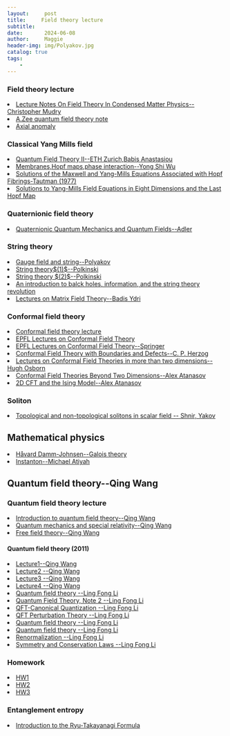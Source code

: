 ```yaml
---
layout:     post
title:     Field theory lecture
subtitle:   
date:       2024-06-08
author:     Maggie
header-img: img/Polyakov.jpg
catalog: true
tags:
    - 
---
```



### Field theory lecture
<li>
<a href="https://maggiexheuw.github.io/Conformal/Lecture Notes On Field Theory In Condensed Matter Physics (Christopher Mudry) (Z-Library).pdf">
Lecture Notes On Field Theory In Condensed Matter Physics-- Christopher Mudry 
</a></li>

<li>
<a href="https://maggiexheuw.github.io/qft/zee.pdf">
A.Zee quantum field theory note
</a></li>

<li>
<a href="https://web2.ph.utexas.edu/~vadim/Classes/2022f/lecturelog.html">
Axial anomaly
</a></li>


### Classical Yang Mills field 


<li>
<a href="https://maggiexheuw.github.io/Group/qft2.pdf">
Quantum Field Theory II--ETH Zurich,Babis Anastasiou
</a></li>



<li>
<a href="https://maggiexheuw.github.io/Group/Group/qft2.pdf">
Membranes,Hopf maps,phase interaction--Yong Shi Wu
</a></li>


<li>
<a href="https://maggiexheuw.github.io/Group/SolMaxwell.pdf">
Solutions of the Maxwell and Yang-Mills Equations
Associated with Hopf Fibrings-Tautman (1977)
</a></li>

<li>
<a href="https://maggiexheuw.github.io/Group/1103941908.pdf">
Solutions to Yang-Mills Field Equations
in Eight Dimensions and the Last Hopf Map
</a></li>


### Quaternionic field theory 

<li>
<a href="https://maggiexheuw.github.io/Group/Stephen L. Adler - Quaternionic Quantum Mechanics and Quantum Fields-Oxford University Press, USA (1993).pdf">
Quaternionic Quantum Mechanics and Quantum Fields--Adler
</a></li>


### String theory 





<li>
<a href="https://maggiexheuw.github.io/Group/Polyakov, Gauge fields and strings.pdf">
Gauge field and string--Polyakov   
</a></li>



<li>
<a href="https://maggiexheuw.github.io/Group/polchinski1.pdf">
String theory$(1)$--Polkinski 
</a></li>

<li>
<a href="https://maggiexheuw.github.io/Group/String theory Superstring t_ (Z-Library).pdf">
String theory $(2)$--Polkinski 
</a></li>



<li>
<a href="https://maggiexheuw.github.io/Group/An Introduction to Black Ho_ (Z-Library).pdf">
An introduction to balck holes, information, and the string theory revolution
</a></li>


<li>
<a href="https://maggiexheuw.github.io/Conformal/quantum.pdf">
Lectures on Matrix Field
Theory--Badis Ydri
</a></li>


### Conformal field theory


<li>
<a href="https://conf.itp.phys.ethz.ch/esi-school/lecture-notes.html">
Conformal field theory lecture
</a></li>

<li>
<a href="https://maggiexheuw.github.io/Conformal/rychkov_CFT.pdf">
EPFL Lectures on Conformal Field Theory
</a></li>

<li>
<a href="https://maggiexheuw.github.io/Conformal/
EPFL Lectures on Conformal Field Theory in D ≥ 3 Dimensions (Slava Rychkov (auth.)) (Z-Library).pdf">
EPFL Lectures on Conformal Field Theory--Springer
</a></li>

<li>
<a href="https://maggiexheuw.github.io/Conformal/
CFTdefects21_CFTnotes (1).pdf">
Conformal Field Theory with Boundaries and Defects--C. P. Herzog
</a></li>


<li>
<a href="https://maggiexheuw.github.io/Conformal/
CFTNotes.pdf">
Lectures on Conformal Field Theories
in more than two dimensions--Hugh Osborn
</a></li>

<li>
<a href="https://maggiexheuw.github.io/Conformal/
CFT for Rep Theory Seminar.pdf">
Conformal Field Theories Beyond Two Dimensions--Alex Atanasov
</a></li>

<li>
<a href="https://maggiexheuw.github.io/Conformal/
2D CFT and the Ising Model.pdf">
2D CFT and the Ising Model--Alex Atanasov
</a></li>



### Soliton 

<li>
<a href="https://maggiexheuw.github.io/Group/
Topological and non-topological solitons in scalar field -- Shnir, Yakov M -- Cambridge monographs on mathematical physics, 2018 -- Cambridge -- 9781108636254 -- 6b62f84bf56ded1e3a45986d7b69df83 -- Anna’s Archive.djvu">
Topological and non-topological solitons in scalar field -- Shnir, Yakov 
</a></li>

## Mathematical physics


<li>
<a href="https://users.ox.ac.uk/~quee4127/">
Håvard Damm-Johnsen--Galois theory
</a></li>



<li>
<a href="
https://celebratio.org/Atiyah_MF/article/41/">
Instanton--Michael Atiyah
</a></li>


## Quantum field theory--Qing Wang


### Quantum field theory lecture 

<li>
<a href="https://maggiexheuw.github.io/qft/introduction.pdf">
Introduction to quantum field theory--Qing Wang 
</a></li>


<li>
<a href="https://maggiexheuw.github.io/qft/FT1-24a-westlake.pdf">
Quantum mechanics and special relativity--Qing Wang 
</a></li>


<li>
<a href="https://maggiexheuw.github.io/qft/FT2-24-westlake-a.pdf">
Free field theory--Qing Wang 
</a></li>



#### Quantum field theory (2011)

<li>
<a href="https://maggiexheuw.github.io/qft/chapter1.pdf">
Lecture1--Qing Wang 
</a></li>


<li>
<a href="https://maggiexheuw.github.io/qft/chapter2.pdf">
Lecture2 --Qing Wang 
</a></li>


<li>
<a href="https://maggiexheuw.github.io/qft/chapter3.pdf">
Lecture3 --Qing Wang 
</a></li>


<li>
<a href="https://maggiexheuw.github.io/qft/chapter4.pdf">
Lecture4 --Qing Wang 
</a></li>

<li>
<a href="https://maggiexheuw.github.io/qft/01_QFT_LiLF.pdf">
Quantum field theory  --Ling Fong Li 
</a></li>

<li>
<a href="https://maggiexheuw.github.io/qft/02_QFT_LiLF.pdf">
Quantum Field Theory, Note 2 --Ling Fong Li 
</a></li>


<li>
<a href="https://maggiexheuw.github.io/qft/03_QFT_LiLF.pdf">
QFT-Canonical Quantization --Ling Fong Li 
</a></li>


<li>
<a href="https://maggiexheuw.github.io/qft/04_QFT_LiLF.pdf">
QFT Perturbation Theory --Ling Fong Li 
</a></li>

<li>
<a href="https://maggiexheuw.github.io/qft/05_QFT_LiLF.pdf">
Quantum field theory  --Ling Fong Li 
</a></li>




<li>
<a href="https://maggiexheuw.github.io/qft/06_QFT_LiLF.pdf">
Quantum field theory  --Ling Fong Li 
</a></li>


<li>
<a href="https://maggiexheuw.github.io/qft/07_QFT_LiLF.pdf">
Renormalization  --Ling Fong Li 
</a></li>

<li>
<a href="https://maggiexheuw.github.io/qft/08_QFT_LiLF.pdf">
Symmetry and Conservation Laws --Ling Fong Li 
</a></li>




### Homework 

<li>
<a href="https://maggiexheuw.github.io/qft/Hw1.pdf">
HW1
</a></li>


<li>
<a href="https://maggiexheuw.github.io/qft/Hw2.pdf">
HW2
</a></li>


<li>
<a href="https://maggiexheuw.github.io/qft/Hw3.pdf">
HW3
</a></li>


### Entanglement entropy 

<li>
<a href="https://maggiexheuw.github.io/qft/Intro to the RT.pdf">
Introduction to the Ryu-Takayanagi Formula
</a></li>


